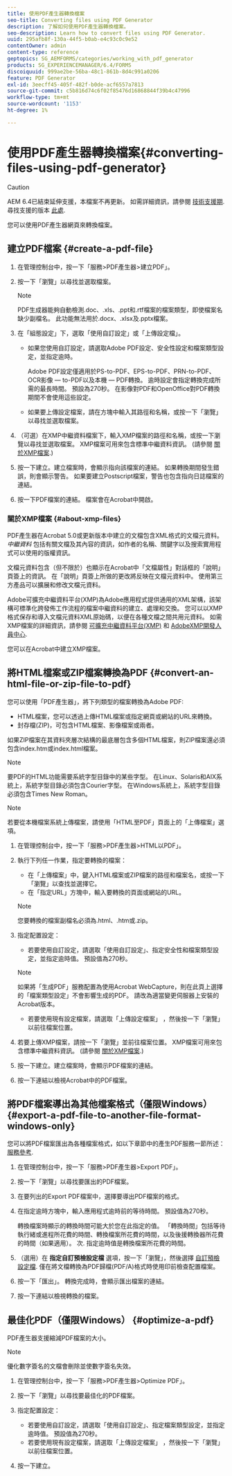 ```yaml
---
title: 使用PDF產生器轉換檔案
seo-title: Converting files using PDF Generator
description: 了解如何使用PDF產生器轉換檔案。
seo-description: Learn how to convert files using PDF Generator.
uuid: 295afb8f-130a-44f5-b0ab-e4c93c0c9e52
contentOwner: admin
content-type: reference
geptopics: SG_AEMFORMS/categories/working_with_pdf_generator
products: SG_EXPERIENCEMANAGER/6.4/FORMS
discoiquuid: 999ae2be-56ba-48c1-861b-8d4c991a0206
feature: PDF Generator
exl-id: 3eecff45-405f-482f-b0de-acf6557a7813
source-git-commit: c5b816d74c6f02f85476d16868844f39b4c47996
workflow-type: tm+mt
source-wordcount: '1153'
ht-degree: 1%

---
```


# 使用PDF產生器轉換檔案{#converting-files-using-pdf-generator}

>[!CAUTION]
>
>AEM 6.4已結束延伸支援，本檔案不再更新。 如需詳細資訊，請參閱 [技術支援期](https://helpx.adobe.com//tw/support/programs/eol-matrix.html). 尋找支援的版本 [此處](https://experienceleague.adobe.com/docs/).

您可以使用PDF產生器網頁來轉換檔案。

## 建立PDF檔案 {#create-a-pdf-file}

1. 在管理控制台中，按一下「服務>PDF產生器>建立PDF」。
1. 按一下「瀏覽」以尋找並選取檔案。

   >[!NOTE]
   >
   >PDF生成器能夠自動檢測.doc、.xls、.ppt和.rtf檔案的檔案類型，即使檔案名缺少副檔名。 此功能無法用於.docx、.xlsx及.pptx檔案。

1. 在「組態設定」下，選取「使用自訂設定」或「上傳設定檔」。

   * 如果您使用自訂設定，請選取Adobe PDF設定、安全性設定和檔案類型設定，並指定逾時。

      Adobe PDF設定僅適用於PS-to-PDF、EPS-to-PDF、PRN-to-PDF、OCR影像 — to-PDF以及本機 — PDF轉換。 逾時設定會指定轉換完成所需的最長時間。 預設為270秒。 在影像對PDF和OpenOffice對PDF轉換期間不會使用這些設定。

   * 如果要上傳設定檔案，請在方塊中輸入其路徑和名稱，或按一下「瀏覽」以尋找並選取檔案。

1. （可選）在XMP中繼資料檔案下，輸入XMP檔案的路徑和名稱，或按一下瀏覽以尋找並選取檔案。 XMP檔案可用來包含標準中繼資料資訊。 (請參閱 [關於XMP檔案](converting-files-using-pdf-generator.md#about-xmp-files).)
1. 按一下建立。建立檔案時，會顯示指向該檔案的連結。 如果轉換期間發生錯誤，則會顯示警告。 如果要建立Postscript檔案，警告也包含指向日誌檔案的連結。
1. 按一下PDF檔案的連結。 檔案會在Acrobat中開啟。

### 關於XMP檔案 {#about-xmp-files}

PDF產生器在Acrobat 5.0或更新版本中建立的文檔包含XML格式的文檔元資料。 *中繼資料* 包括有關文檔及其內容的資訊，如作者的名稱、關鍵字以及搜索實用程式可以使用的版權資訊。

文檔元資料包含（但不限於）也顯示在Acrobat中「文檔屬性」對話框的「說明」頁簽上的資訊。 在「說明」頁簽上所做的更改將反映在文檔元資料中。 使用第三方產品可以擴展和修改文檔元資料。

Adobe可擴充中繼資料平台(XMP)為Adobe應用程式提供通用的XML架構，該架構可標準化跨發佈工作流程的檔案中繼資料的建立、處理和交換。 您可以以XMP格式保存和導入文檔元資料XML原始碼，以便在各種文檔之間共用元資料。 如需XMP檔案的詳細資訊，請參閱 [可擴充中繼資料平台(XMP)](https://www.adobe.com/products/xmp/) 和 [AdobeXMP開發人員中心](https://www.adobe.com/devnet/xmp.html).

您可以在Acrobat中建立XMP檔案。

## 將HTML檔案或ZIP檔案轉換為PDF {#convert-an-html-file-or-zip-file-to-pdf}

您可以使用「PDF產生器」，將下列類型的檔案轉換為Adobe PDF:

* HTML檔案，您可以透過上傳HTML檔案或指定網頁或網站的URL來轉換。
* 封存檔(ZIP)，可包含HTML檔案、影像檔案或兩者。

如果ZIP檔案在其資料夾層次結構的最底層包含多個HTML檔案，則ZIP檔案還必須包含index.htm或index.html檔案。

>[!NOTE]
>
>要PDF的HTML功能需要系統字型目錄中的某些字型。 在Linux、Solaris和AIX系統上，系統字型目錄必須包含Courier字型。 在Windows系統上，系統字型目錄必須包含Times New Roman。

>[!NOTE]
>
>若要從本機檔案系統上傳檔案，請使用「HTML至PDF」頁面上的「上傳檔案」選項。

1. 在管理控制台中，按一下「服務>PDF產生器>HTML以PDF」。
1. 執行下列任一作業，指定要轉換的檔案：

   * 在「上傳檔案」中，鍵入HTML檔案或ZIP檔案的路徑和檔案名，或按一下「瀏覽」以查找並選擇它。
   * 在「指定URL」方塊中，輸入要轉換的頁面或網站的URL。

   >[!NOTE]
   >
   >您要轉換的檔案副檔名必須為.html、.htm或.zip。

1. 指定配置設定：

   * 若要使用自訂設定，請選取「使用自訂設定」、指定安全性和檔案類型設定，並指定逾時值。 預設值為270秒。
   >[!NOTE]
   >
   >如果將「生成PDF」服務配置為使用Acrobat WebCapture，則在此頁上選擇的「檔案類型設定」不會影響生成的PDF。 請改為適當變更伺服器上安裝的Acrobat版本。

   * 若要使用現有設定檔案，請選取「上傳設定檔案」 ，然後按一下「瀏覽」以前往檔案位置。


1. 若要上傳XMP檔案，請按一下「瀏覽」並前往檔案位置。 XMP檔案可用來包含標準中繼資料資訊。 (請參閱 [關於XMP檔案](converting-files-using-pdf-generator.md#about-xmp-files).)
1. 按一下建立。建立檔案時，會顯示PDF檔案的連結。
1. 按一下連結以檢視Acrobat中的PDF檔案。

## 將PDF檔案導出為其他檔案格式（僅限Windows） {#export-a-pdf-file-to-another-file-format-windows-only}

您可以將PDF檔案匯出為各種檔案格式，如以下章節中的產生PDF服務一節所述： [服務參考](https://www.adobe.com/go/learn_aemforms_services_63).

1. 在管理控制台中，按一下「服務>PDF產生器>Export PDF」。
1. 按一下「瀏覽」以尋找要匯出的PDF檔案。
1. 在要列出的Export PDF檔案中，選擇要導出PDF檔案的格式。
1. 在指定逾時方塊中，輸入應用程式逾時前的等待時間。 預設值為270秒。

   轉換檔案時顯示的轉換時間可能大於您在此指定的值。 「轉換時間」包括等待執行緒或進程所花費的時間、轉換檔案所花費的時間，以及後援轉換器所花費的時間（如果適用）。 次. 指定逾時值是轉換檔案所花費的時間。

1. （選用）在 **指定自訂預檢設定檔** 選項，按一下「瀏覽」，然後選擇 [自訂預檢設定檔](https://helpx.adobe.com/acrobat/using/preflight-profiles-acrobat-pro.html). 僅在將文檔轉換為PDF歸檔(PDF/A)格式時使用印前檢查配置檔案。
1. 按一下「匯出」。 轉換完成時，會顯示匯出檔案的連結。
1. 按一下連結以檢視轉換的檔案。

## 最佳化PDF（僅限Windows） {#optimize-a-pdf}

PDF產生器支援縮減PDF檔案的大小。

>[!NOTE]
>
>優化數字簽名的文檔會刪除並使數字簽名失效。

1. 在管理控制台中，按一下「服務>PDF產生器>Optimize PDF」。
1. 按一下「瀏覽」以尋找要最佳化的PDF檔案。
1. 指定配置設定：

   * 若要使用自訂設定，請選取「使用自訂設定」、指定檔案類型設定，並指定逾時值。 預設值為270秒。
   * 若要使用現有設定檔案，請選取「上傳設定檔案」 ，然後按一下「瀏覽」以前往檔案位置。

1. 按一下建立。
